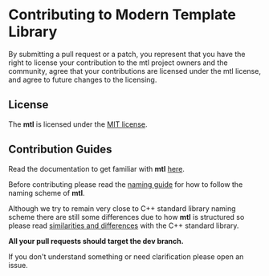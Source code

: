 # Contributing to Modern Template Library

By submitting a pull request or a patch, you represent that you have the right to license your contribution to the mtl project owners and the community, agree that your contributions are licensed under the mtl license, and agree to future changes to the licensing.

## License

The **mtl** is licensed under the [MIT license](./LICENSE).

## Contribution Guides

Read the documentation to get familiar with **mtl** [here](./docs/documentation.md).

Before contributing please read the [naming guide](./docs/naming.md) for how to follow the naming scheme of **mtl**.

Although we try to remain very close to C++ standard library naming scheme there are still some differences due to how **mtl** is structured so please read [similarities and differences](./docs/differences.md) with the C++ standard library.

**All your pull requests should target the dev branch.**

If you don't understand something or need clarification please open an issue.
